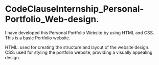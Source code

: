 # CodeClauseInternship_Personal-Portfolio_Web-design.
I have developed this Personal Portfolio Website by using HTML and CSS.
This is a basic Portfolio website.

HTML: used for creating the structure and layout of the website design.
CSS: used for styling the portfolio website, providing a visually appealing design.
